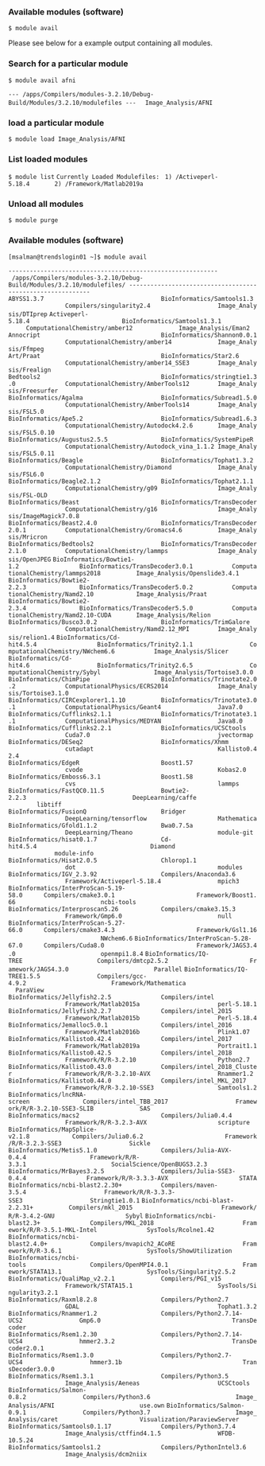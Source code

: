 ### Available modules (software)

`$ module avail`

Please see below for a example output containing all modules.

### Search for a particular module

`$ module avail afni`

`--- /apps/Compilers/modules-3.2.10/Debug-Build/Modules/3.2.10/modulefiles ---`
`  Image_Analysis/AFNI`

### load a particular module

`$ module load Image_Analysis/AFNI`

### List loaded modules

`$ module list`
`Currently Loaded Modulefiles:`
` 1) /Activeperl-5.18.4       2) /Framework/Matlab2019a`

### Unload all modules

`$ module purge`

### Available modules (software)

`[msalman@trendslogin01 ~]$ module avail`

`----------------------------------------------------------- /apps/Compilers/modules-3.2.10/Debug-Build/Modules/3.2.10/modulefiles/ -----------------------------------------------------------`
`ABYSS1.3.7                                 BioInformatics/Samtools1.3                 Compilers/singularity2.4                   Image_Analysis/DTIprep`
`Activeperl-5.18.4                          BioInformatics/Samtools1.3.1               ComputationalChemistry/amber12             Image_Analysis/Eman2`
`Annocript                                  BioInformatics/Shannon0.0.1                ComputationalChemistry/amber14             Image_Analysis/Ffmpeg`
`Art/Praat                                  BioInformatics/Star2.6                     ComputationalChemistry/amber14_SSE3        Image_Analysis/Frealign`
`Bedtools2                                  BioInformatics/stringtie1.3.0              ComputationalChemistry/AmberTools12        Image_Analysis/Freesurfer`
`BioInformatics/Agalma                      BioInformatics/Subread1.5.0                ComputationalChemistry/AmberTools14        Image_Analysis/FSL5.0`
`BioInformatics/Ape5.2                      BioInformatics/Subread1.6.3                ComputationalChemistry/Autodock4.2.6       Image_Analysis/FSL5.0.10`
`BioInformatics/Augustus2.5.5               BioInformatics/SystemPipeR                 ComputationalChemistry/Autodock_vina_1.1.2 Image_Analysis/FSL5.0.11`
`BioInformatics/Beagle                      BioInformatics/Tophat1.3.2                 ComputationalChemistry/Diamond             Image_Analysis/FSL6.0`
`BioInformatics/Beagle2.1.2                 BioInformatics/Tophat2.1.1                 ComputationalChemistry/g09                 Image_Analysis/FSL-OLD`
`BioInformatics/Beast                       BioInformatics/TransDecoder                ComputationalChemistry/g16                 Image_Analysis/ImageMagick7.0.8`
`BioInformatics/Beast2.4.0                  BioInformatics/TransDecoder2.0.1           ComputationalChemistry/Gromacs4.6          Image_Analysis/Mricron`
`BioInformatics/Bedtools2                   BioInformatics/TransDecoder2.1.0           ComputationalChemistry/lammps              Image_Analysis/OpenJPEG`
`BioInformatics/Bowtie1-1.2                 BioInformatics/TransDecoder3.0.1           ComputationalChemistry/lammps2018          Image_Analysis/Openslide3.4.1`
`BioInformatics/Bowtie2-2.2.3               BioInformatics/TransDecoder5.0.2           ComputationalChemistry/Namd2.10            Image_Analysis/Praat`
`BioInformatics/Bowtie2-2.3.4               BioInformatics/TransDecoder5.5.0           ComputationalChemistry/Namd2.10-CUDA       Image_Analysis/Relion`
`BioInformatics/Busco3.0.2                  BioInformatics/TrimGalore                  ComputationalChemistry/Namd2.12_MPI        Image_Analysis/relion1.4`
`BioInformatics/Cd-hit4.5.4                 BioInformatics/Trinity2.1.1                ComputationalChemistry/NWchem6.6           Image_Analysis/Slicer`
`BioInformatics/Cd-hit4.6                   BioInformatics/Trinity2.6.5                ComputationalChemistry/Sybyl               Image_Analysis/Tortoise3.0.0`
`BioInformatics/ChimPipe                    BioInformatics/Trinotate2.0.2              ComputationalPhysics/ECRS2014              Image_Analysis/Tortoise3.1.0`
`BioInformatics/CIRCexplorer1.1.10          BioInformatics/Trinotate3.0.1              ComputationalPhysics/Geant4                Java7.0`
`BioInformatics/Cufflinks2.1.1              BioInformatics/Trinotate3.1.1              ComputationalPhysics/MEDYAN                Java8.0`
`BioInformatics/Cufflinks2.2.1              BioInformatics/UCSCtools                   Cuda7.0                                    jvectormap`
`BioInformatics/DESeq2                      BioInformatics/Xhmm                        cutadapt                                   Kallisto0.42.4`
`BioInformatics/EdgeR                       Boost1.57                                  cvode                                      Kobas2.0`
`BioInformatics/Emboss6.3.1                 Boost1.58                                  cvs                                        lammps`
`BioInformatics/FastQC0.11.5                Bowtie2-2.2.3                              DeepLearning/caffe                         libtiff`
`BioInformatics/FusionQ                     Bridger                                    DeepLearning/tensorflow                    Mathematica`
`BioInformatics/Gfold1.1.2                  Bwa0.7.5a                                  DeepLearning/Theano                        module-git`
`BioInformatics/hisat0.1.7                  Cd-hit4.5.4                                Diamond                                    module-info`
`BioInformatics/Hisat2.0.5                  Chlorop1.1                                 dot                                        modules`
`BioInformatics/IGV_2.3.92                  Compilers/Anaconda3.6                      Framework/Activeperl-5.18.4                mpich3`
`BioInformatics/InterProScan-5.19-58.0      Compilers/cmake3.0.1                       Framework/Boost1.66                        ncbi-tools`
`BioInformatics/Interproscan5.26            Compilers/cmake3.15.3                      Framework/Gmp6.0                           null`
`BioInformatics/InterProScan-5.27-66.0      Compilers/cmake3.4.3                       Framework/Gsl1.16                          NWchem6.6`
`BioInformatics/InterProScan-5.28-67.0      Compilers/Cuda8.0                          Framework/JAGS3.4.0                        openmpi1.8.4`
`BioInformatics/IQ-TREE                     Compilers/dmtcp2.5.2                       Framework/JAGS4.3.0                        Parallel`
`BioInformatics/IQ-TREE1.5.5                Compilers/gcc-4.9.2                        Framework/Mathematica                      ParaView`
`BioInformatics/Jellyfish2.2.5              Compilers/intel                            Framework/Matlab2015a                      perl-5.18.1`
`BioInformatics/Jellyfish2.2.7              Compilers/intel_2015                       Framework/Matlab2015b                      Perl-5.18.4`
`BioInformatics/Jemalloc5.0.1               Compilers/intel_2016                       Framework/Matlab2016b                      Plink1.07`
`BioInformatics/Kallisto0.42.4              Compilers/intel_2017                       Framework/Matlab2019a                      Portrait1.1`
`BioInformatics/Kallisto0.42.5              Compilers/intel_2018                       Framework/R/R-3.2.10                       Python2.7`
`BioInformatics/Kallisto0.43.0              Compilers/intel_2018_Cluster               Framework/R/R-3.2.10-AVX                   Rnammer1.2`
`BioInformatics/Kallisto0.44.0              Compilers/intel_MKL_2017                   Framework/R/R-3.2.10-SSE3                  Samtools1.2`
`BioInformatics/lncRNA-screen               Compilers/intel_TBB_2017                   Framework/R/R-3.2.10-SSE3-SLIB             SAS`
`BioInformatics/macs2                       Compilers/Julia0.4.4                       Framework/R/R-3.2.3-AVX                    scripture`
`BioInformatics/MapSplice-v2.1.8            Compilers/Julia0.6.2                       Framework/R/R-3.2.3-SSE3                   Sickle`
`BioInformatics/Metis5.1.0                  Compilers/Julia-AVX-0.4.4                  Framework/R/R-3.3.1                        SocialScience/OpenBUGS3.2.3`
`BioInformatics/MrBayes3.2.5                Compilers/Julia-SSE3-0.4.4                 Framework/R/R-3.3.3-AVX                    STATA`
`BioInformatics/ncbi-blast2.2.30+           Compilers/maven-3.5.4                      Framework/R/R-3.3.3-SSE3                   Stringtie1.0.1`
`BioInformatics/ncbi-blast-2.2.31+          Compilers/mkl_2015                         Framework/R/R-3.4.2-GNU                    Sybyl`
`BioInformatics/ncbi-blast2.3+              Compilers/MKL_2018                         Framework/R/R-3.5.1-MKL-Intel              SysTools/Rcolne1.42`
`BioInformatics/ncbi-blast2.4.0+            Compilers/mvapich2_ACoRE                   Framework/R/R-3.6.1                        SysTools/ShowUtilization`
`BioInformatics/ncbi-tools                  Compilers/OpenMPI4.0.1                     Framework/STATA13.1                        SysTools/Singularity2.5.2`
`BioInformatics/QualiMap_v2.2.1             Compilers/PGI_v15                          Framework/STATA15.1                        SysTools/Singularity3.2.1`
`BioInformatics/Raxml8.2.8                  Compilers/Python2.7                        GDAL                                       Tophat1.3.2`
`BioInformatics/Rnammer1.2                  Compilers/Python2.7.14-UCS2                Gmp6.0                                     TransDecoder`
`BioInformatics/Rsem1.2.30                  Compilers/Python2.7.14-UCS4                hmmer2.3.2                                 TransDecoder2.0.1`
`BioInformatics/Rsem1.3.0                   Compilers/Python2.7-UCS4                   hmmer3.1b                                  TransDecoder3.0.0`
`BioInformatics/Rsem1.3.1                   Compilers/Python3.5                        Image_Analysis/Aeneas                      UCSCtools`
`BioInformatics/Salmon-0.8.2                Compilers/Python3.6                        Image_Analysis/AFNI                        use.own`
`BioInformatics/Salmon-0.9.1                Compilers/Python3.7                        Image_Analysis/caret                       Visualization/ParaviewServer`
`BioInformatics/Samtools0.1.17              Compilers/Python3.7.4                      Image_Analysis/ctffind4.1.5                WFDB-10.5.24`
`BioInformatics/Samtools1.2                 Compilers/PythonIntel3.6                   Image_Analysis/dcm2niix`